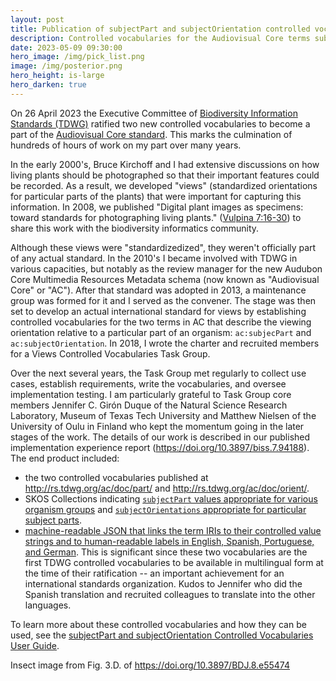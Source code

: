 ```yaml
---
layout: post
title: Publication of subjectPart and subjectOrientation controlled vocabularies
description: Controlled vocabularies for the Audiovisual Core terms subjectPart and subjectOrientation have been published by Biodiversity Information Standards (TDWG). This is the culmination of five years of work by the Views Controlled Vocabularies Task Group, which I convened. 
date: 2023-05-09 09:30:00
hero_image: /img/pick_list.png
image: /img/posterior.png
hero_height: is-large
hero_darken: true
---
```


On 26 April 2023 the Executive Committee of [Biodiversity Information Standards (TDWG)](https://www.tdwg.org/) ratified two new controlled vocabularies to become a part of the [Audiovisual Core standard](https://ac.tdwg.org/). This marks the culmination of hundreds of hours of work on my part over many years.

In the early 2000's, Bruce Kirchoff and I had extensive discussions on how living plants should be photographed so that their important features could be recorded. As a result, we developed "views" (standardized orientations for particular parts of the plants) that were important for capturing this information. In 2008, we published "Digital plant images as specimens: toward standards for photographing living plants." ([Vulpina 7:16-30](http://www.cals.ncsu.edu/plantbiology/ncsc/vulpia/pdf/Baskauf_&_Kirchoff_Digital_Plant_Images.pdf)) to share this work with the biodiversity informatics community.

Although these views were "standardizedized", they weren't officially part of any actual standard. In the 2010's I became involved with TDWG in various capacities, but notably as the review manager for the new Audubon Core Multimedia Resources Metadata schema (now known as "Audiovisual Core" or "AC"). After that standard was adopted in 2013, a maintenance group was formed for it and I served as the convener. The stage was then set to develop an actual international standard for views by establishing controlled vocabularies for the two terms in AC that describe the viewing orientation relative to a particular part of an organism: `ac:subjecPart` and `ac:subjectOrientation`. In 2018, I wrote the charter and recruited members for a Views Controlled Vocabularies Task Group.

Over the next several years, the Task Group met regularly to collect use cases, establish requirements, write the vocabularies, and oversee implementation testing. I am particularly grateful to Task Group core members Jennifer C. Girón Duque of the Natural Science Research Laboratory, Museum of Texas Tech University and Matthew Nielsen of the University of Oulu in Finland who kept the momentum going in the later stages of the work. The details of our work is described in our published implementation experience report (<https://doi.org/10.3897/biss.7.94188>). The end product included:

- the two controlled vocabularies published at <http://rs.tdwg.org/ac/doc/part/> and <http://rs.tdwg.org/ac/doc/orient/>.
- SKOS Collections indicating [`subjectPart` values appropriate for various organism groups](https://ac.tdwg.org/part_collections) and [`subjectOrientations` appropriate for particular subject parts](https://ac.tdwg.org/orient_collections).
- [machine-readable JSON that links the term IRIs to their controlled value strings and to human-readable labels in English, Spanish, Portuguese, and German](https://tdwg.github.io/rs.tdwg.org/#audiovisual-core-controlled-vocabularies). This is significant since these two vocabularies are the first TDWG controlled vocabularies to be available in multilingual form at the time of their ratification -- an important achievement for an international standards organization. Kudos to Jennifer who did the Spanish translation and recruited colleagues to translate into the other languages.

To learn more about these controlled vocabularies and how they can be used, see the [subjectPart and subjectOrientation Controlled Vocabularies User Guide](https://github.com/tdwg/ac/blob/master/views/views_user_guide.pdf).

Insect image from Fig. 3.D. of <https://doi.org/10.3897/BDJ.8.e55474>
